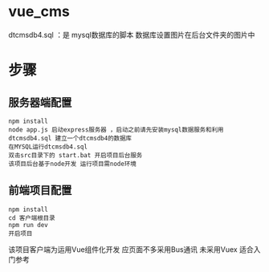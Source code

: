 # vue_cms
dtcmsdb4.sql ：是 mysql数据库的脚本 数据库设置图片在后台文件夹的图片中

# 步骤
## 服务器端配置
```
npm install
node app.js 启动express服务器 ，启动之前请先安装mysql数据服务和利用dtcmsdb4.sql 建立一个dtcmsdb4的数据库
在MYSQL运行dtcmsdb4.sql
双击src目录下的 start.bat 开启项目后台服务
该项目后台基于node开发 运行项目需node环境
```
## 前端项目配置

```
npm install
cd 客户端根目录 
npm run dev
开启项目
```

该项目客户端为运用Vue组件化开发 应页面不多采用Bus通讯 未采用Vuex 适合入门参考

